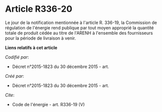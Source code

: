 # Article R336-20

Le jour de la notification mentionnée à l'article R. 336-19, la Commission de régulation de l'énergie rend publique par tout
moyen approprié la quantité totale de produit cédée au titre de l'ARENH à l'ensemble des fournisseurs pour la période de
livraison à venir.

**Liens relatifs à cet article**

_Codifié par_:

  - Décret n°2015-1823 du 30 décembre 2015 - art.

_Créé par_:

  - Décret n°2015-1823 du 30 décembre 2015 - art.

_Cite_:

  - Code de l'énergie - art. R336-19 (V)
